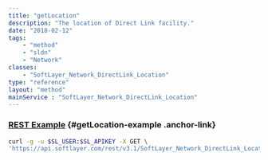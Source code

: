 ```yaml
---
title: "getLocation"
description: "The location of Direct Link facility."
date: "2018-02-12"
tags:
    - "method"
    - "sldn"
    - "Network"
classes:
    - "SoftLayer_Network_DirectLink_Location"
type: "reference"
layout: "method"
mainService : "SoftLayer_Network_DirectLink_Location"
---
```


### [REST Example](#getLocation-example) <a href="/article/rest/"><i class="fas fa-question"></i></a> {#getLocation-example .anchor-link} 
```bash
curl -g -u $SL_USER:$SL_APIKEY -X GET \
'https://api.softlayer.com/rest/v3.1/SoftLayer_Network_DirectLink_Location/{SoftLayer_Network_DirectLink_LocationID}/getLocation'
```
